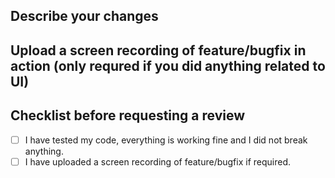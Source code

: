 ## Describe your changes

## Upload a screen recording of feature/bugfix in action (only requred if you did anything related to UI)

## Checklist before requesting a review
- [ ] I have tested my code, everything is working fine and I did not break anything.
- [ ] I have uploaded a screen recording of feature/bugfix if required.
